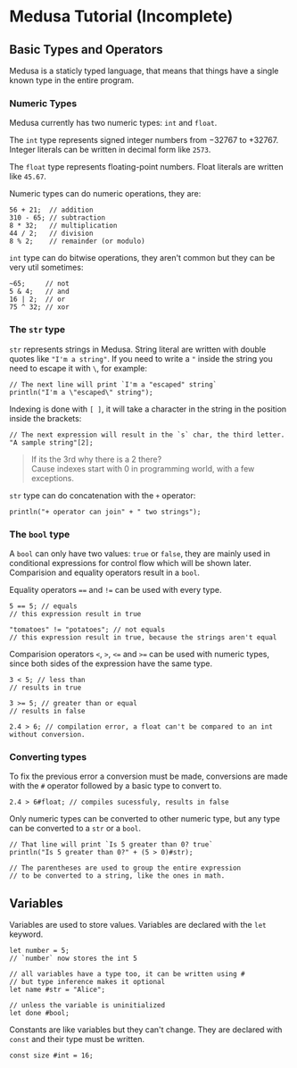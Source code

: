 # Medusa Tutorial (Incomplete)

## Basic Types and Operators

Medusa is a staticly typed language, that means that things have a single known type in the entire program.

### Numeric Types

Medusa currently has two numeric types: `int` and `float`.

The `int` type represents signed integer numbers from −32767 to +32767. Integer literals can be written in decimal form like `2573`.

The `float` type represents floating-point numbers. Float literals are written like `45.67`.

Numeric types can do numeric operations, they are:

```mds
56 + 21;  // addition
310 - 65; // subtraction
8 * 32;   // multiplication
44 / 2;   // division
8 % 2;    // remainder (or modulo)
```

`int` type can do bitwise operations, they aren't common but they can be very util sometimes:

```mds
~65;     // not
5 & 4;   // and
16 | 2;  // or
75 ^ 32; // xor
```

### The `str` type

`str` represents strings in Medusa. String literal are written with double quotes like `"I'm a string"`. If you need to write a `"` inside the string you need to escape it with `\`, for example:

```mds
// The next line will print `I'm a "escaped" string`
println("I'm a \"escaped\" string");
```

<!-- `char` is the type you get from indexing a string, sometime there will be a char literal, cause I forgot it ¯\\\_(ツ)\_/¯. -->

Indexing is done with `[ ]`, it will take a character in the string in the position inside the brackets:

```mds
// The next expression will result in the `s` char, the third letter.
"A sample string"[2];
```

>   If its the 3rd why there is a 2 there?<br>
>   Cause indexes start with 0 in programming world, with a few exceptions.

`str` type can do concatenation with the `+` operator:

```mds
println("+ operator can join" + " two strings");
```

### The `bool` type

A `bool` can only have two values: `true` or `false`, they are mainly used in conditional expressions for control flow which will be shown later. Comparision and equality operators result in a `bool`.

Equality operators `==` and `!=` can be used with every type.

```mds
5 == 5; // equals
// this expression result in true

"tomatoes" != "potatoes"; // not equals
// this expression result in true, because the strings aren't equal
```

Comparision operators `<`, `>`, `<=` and `>=` can be used with numeric types, since both sides of the expression have the same type.

```mds
3 < 5; // less than
// results in true

3 >= 5; // greater than or equal
// results in false

2.4 > 6; // compilation error, a float can't be compared to an int without conversion.
```

### Converting types

To fix the previous error a conversion must be made, conversions are made with the `#` operator followed by a basic type to convert to.

```mds
2.4 > 6#float; // compiles sucessfuly, results in false
```

Only numeric types can be converted to other numeric type, but any type can be converted to a `str` or a `bool`.

```mds
// That line will print `Is 5 greater than 0? true`
println("Is 5 greater than 0?" + (5 > 0)#str);

// The parentheses are used to group the entire expression
// to be converted to a string, like the ones in math.
```

## Variables

Variables are used to store values. Variables are declared with the `let` keyword.

```mds
let number = 5;
// `number` now stores the int 5

// all variables have a type too, it can be written using #
// but type inference makes it optional
let name #str = "Alice";

// unless the variable is uninitialized
let done #bool;
```

Constants are like variables but they can't change. They are declared with `const` and their type must be written.

```mds
const size #int = 16;
```